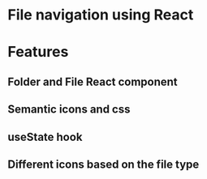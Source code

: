 # File navigation using React

# Features
## Folder and File React component
## Semantic icons and css
## useState hook
## Different icons based on the file type
